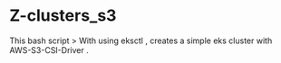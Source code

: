 # Z-clusters_s3
This bash script > With using eksctl , creates a simple eks cluster with AWS-S3-CSI-Driver .
